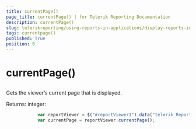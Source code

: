 ```yaml
---
title: currentPage()
page_title: currentPage() | for Telerik Reporting Documentation
description: currentPage()
slug: telerikreporting/using-reports-in-applications/display-reports-in-applications/web-application/html5-report-viewer/api-reference/reportviewer/methods/currentpage()
tags: currentpage()
published: True
position: 6
---
```


# currentPage()



## 

Gets the viewer’s current page that is displayed.         

Returns: integer:         

	
````js
            var reportViewer = $("#reportViewer1").data("telerik_ReportViewer");
            var currentPage = reportViewer.currentPage();
````

